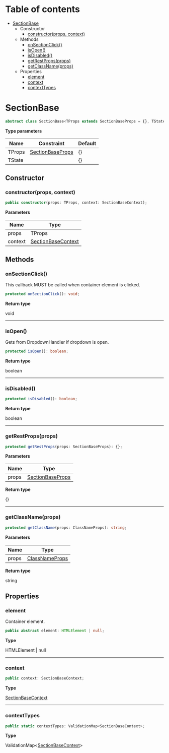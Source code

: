 # Table of contents

* [SectionBase][ClassDeclaration-2]
    * Constructor
        * [constructor(props, context)][Constructor-2]
    * Methods
        * [onSectionClick()][MethodDeclaration-20]
        * [isOpen()][MethodDeclaration-21]
        * [isDisabled()][MethodDeclaration-22]
        * [getRestProps(props)][MethodDeclaration-23]
        * [getClassName(props)][MethodDeclaration-24]
    * Properties
        * [element][PropertyDeclaration-6]
        * [context][PropertyDeclaration-7]
        * [contextTypes][PropertyDeclaration-8]

# SectionBase

```typescript
abstract class SectionBase<TProps extends SectionBaseProps = {}, TState = {}>
```

**Type parameters**

| Name   | Constraint                                 | Default |
| ------ | ------------------------------------------ | ------- |
| TProps | [SectionBaseProps][InterfaceDeclaration-6] | {}      |
| TState |                                            | {}      |
## Constructor

### constructor(props, context)

```typescript
public constructor(props: TProps, context: SectionBaseContext);
```

**Parameters**

| Name    | Type                                         |
| ------- | -------------------------------------------- |
| props   | TProps                                       |
| context | [SectionBaseContext][InterfaceDeclaration-7] |

## Methods

### onSectionClick()

This callback MUST be called when container element is clicked.

```typescript
protected onSectionClick(): void;
```

**Return type**

void

----------

### isOpen()

Gets from DropdownHandler if dropdown is open.

```typescript
protected isOpen(): boolean;
```

**Return type**

boolean

----------

### isDisabled()

```typescript
protected isDisabled(): boolean;
```

**Return type**

boolean

----------

### getRestProps(props)

```typescript
protected getRestProps(props: SectionBaseProps): {};
```

**Parameters**

| Name  | Type                                       |
| ----- | ------------------------------------------ |
| props | [SectionBaseProps][InterfaceDeclaration-6] |

**Return type**

{}

----------

### getClassName(props)

```typescript
protected getClassName(props: ClassNameProps): string;
```

**Parameters**

| Name  | Type                                     |
| ----- | ---------------------------------------- |
| props | [ClassNameProps][InterfaceDeclaration-1] |

**Return type**

string

## Properties

### element

Container element.

```typescript
public abstract element: HTMLElement | null;
```

**Type**

HTMLElement | null

----------

### context

```typescript
public context: SectionBaseContext;
```

**Type**

[SectionBaseContext][InterfaceDeclaration-7]

----------

### contextTypes

```typescript
public static contextTypes: ValidationMap<SectionBaseContext>;
```

**Type**

ValidationMap<[SectionBaseContext][InterfaceDeclaration-7]>

[ClassDeclaration-2]: sectionbase.md#sectionbase
[InterfaceDeclaration-6]: ../index.md#sectionbaseprops
[Constructor-2]: sectionbase.md#constructorprops-context
[InterfaceDeclaration-7]: ../index.md#sectionbasecontext
[MethodDeclaration-20]: sectionbase.md#onsectionclick
[MethodDeclaration-21]: sectionbase.md#isopen
[MethodDeclaration-22]: sectionbase.md#isdisabled
[MethodDeclaration-23]: sectionbase.md#getrestpropsprops
[InterfaceDeclaration-6]: ../index.md#sectionbaseprops
[MethodDeclaration-24]: sectionbase.md#getclassnameprops
[InterfaceDeclaration-1]: ../index.md#classnameprops
[PropertyDeclaration-6]: sectionbase.md#element
[PropertyDeclaration-7]: sectionbase.md#context
[InterfaceDeclaration-7]: ../index.md#sectionbasecontext
[PropertyDeclaration-8]: sectionbase.md#contexttypes
[InterfaceDeclaration-7]: ../index.md#sectionbasecontext